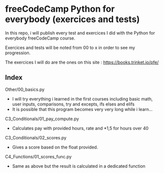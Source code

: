 # freeCodeCamp Python for everybody (exercices and tests)

In this repo, i will publish every test and exercices I did with the Python for everybody freeCodeCamp course.

Exercices and tests will be noted from 00 to x in order to see my progression.

The exercices I will do are the ones on this site :
https://books.trinket.io/pfe/

## Index

Other/00_basics.py
- I will try everything i learned in the first courses including basic math, user inputs, comparisons, try and excepts, ifs elses and elifs
- It is possible that this program becomes very very long while i learn...

C3_Conditionals/01_pay_compute.py
- Calculates pay with provided hours, rate and *1,5 for hours over 40

C3_Conditionals/02_scores.py
- Gives a score based on the float provided.

C4_Functions/01_scores_func.py
- Same as above but the result is calculated in a dedicated function

